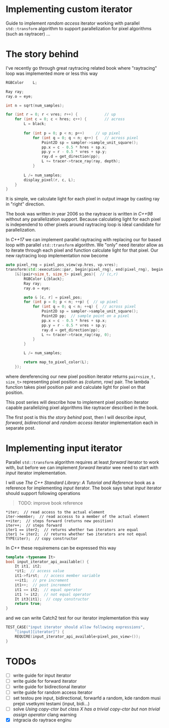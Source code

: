 # Implementing custom iterator

Guide to implement *random access* iterator working with parallel `std::transform` algorithm to support parallelization for pixel algorithms (such as raytracer) ...

# The story behind

I've recently go through great raytracing related book where "raytracing" loop was implemented more or less this way

```c++
RGBColor	L;

Ray ray;
ray.o = eye;

int n = sqrt(num_samples);

for (int r = 0; r < vres; r++) {			// up
	for (int c = 0; c < hres; c++) {		// across
		L = black;
		
		for (int p = 0; p < n; p++)		// up pixel
			for (int q = 0; q < n; q++) {	// across pixel
				Point2D sp = sampler->sample_unit_square();
				pp.x = c - 0.5 * hres + sp.x;
				pp.y = r - 0.5 * vres + sp.y;
				ray.d = get_direction(pp);
				L += tracer->trace_ray(ray, depth);
			}
										
		L /= num_samples;
		display_pixel(r, c, L);
	}
}
```

It is simple, we calculate light for each pixel in output image by casting ray in "right" direction.

The book was written in year 2006 so the raytracer is written in *C++98* without any parallelization support. Because calculating light for each pixel is independend to other pixels around raytracing loop is ideal candidate for parallelization. 

In *C++17* we can implement parallel raytracing with replacing our for based loop with parallel `std::transform` algorithm. We "only" need iterator allow as to iterate through each pixel and function calculate light for that pixel. Our new raytracing loop implementation now become

```c++
auto pixel_rng = pixel_pos_view(vp.hres, vp.vres);
transform(std::execution::par, begin(pixel_rng), end(pixel_rng), begin(pixels),
	[&](pair<size_t, size_t> pixel_pos){  // (c,r)
		RGBColor L{black};
		Ray ray;
		ray.o = eye;

		auto & [c, r] = pixel_pos;
		for (int p = 0; p < n; ++p) {  // up pixel
			for (int q = 0; q < n; ++q) {  // across pixel
				Point2D sp = sampler->sample_unit_square();
				Point2D pp;  // sample point on a pixel
				pp.x = c - 0.5 * hres + sp.x;
				pp.y = r - 0.5 * vres + sp.y;
				ray.d = get_direction(pp);
				L += tracer->trace_ray(ray, 0);
			}
		}

		L /= num_samples;

		return map_to_pixel_color(L);
	});
```

where dereferencing our new pixel position iterator returns `pair<size_t, size_t>` representing pixel position as *(column, row)* pair. The lambda function takes pixel position pair and calculate light for pixel on that position.

This post series will describe how to implement pixel position iterator capable parallelizing pixel algorithms like raytracer described in the book.

The first post is this *the story behind* post, then I will describe *input*, *forward*, *bidirectional* and *random access* iterator implementation each in separate post.


# Implementing input iterator

Parallel `std::transform` algorithm requires at least *forward* iterator to work with, but before we can implement *forward* iterator wee need to start with *input* iterator implementation.

I will use *The C++ Standard Library: A Tutorial and Reference* book as a reference for implementing *input* iterator. The book says tahat *input* iterator should support following operations

> TODO: improve book reference

```
*iter;  // read access to the actual element
iter->member;  // read accesss to a member of the actual element
++iter;  // steps forward (returns new position)
iter++;  // steps forward
iter1 == iter2;  // returns whether two iterators are equal
iter1 != iter2;  // returns whether two iterators are not equal
TYPE(iter);  // copy constructor
```

In *C++* these requiremens can be expressed this way

```c++
template <typename It>
bool input_iterator_api_available() {
	It it1, it2;
	*it1;  // access value
	it1->first;  // access member variable
	++it1;  // pre increment
	it1++;  // post increment
	it1 == it2;  // equal operator
	it1 != it2;  // not equal operator
	It it3{it1};  // copy constructor
	return true;
}
```

and we can write Catch2 test for our iterator implementation this way

```c++
TEST_CASE("input iterator should allow following expressions", 
	"[input][iterator]") {
	REQUIRE(input_iterator_api_available<pixel_pos_view>());
}
```




# TODOs

- [ ] write guide for input iterator
- [ ] write guide for forward iterator
- [ ] write guide for bidirectional iterator
- [ ] write guide for random access iterator
- [ ] set testou pre input, bidirectional, forwarfd a random, kde random musi prejst vsetkymi testami (input, bidi...)
- [ ] solve *Using copy-ctor but class X has a trivial copy-ctor but non trivial assign operator* clang warning
- [x] intgracia do raytrace enginu
